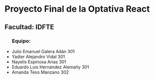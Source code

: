 <h1>
  Proyecto Final de la Optativa React
</h1>
<h2>
 Facultad: IDFTE 
</h2> 
<div>
<ul>
 <h3>Equipo:</h3>
 <li>Julio Emanuel Galera Adán       301</li>
 <li>Yadier Alejandro Vidal          301</li>
 <li>Nayelis Espinosa Arias          301</li> 
 <li>Eduardo Luis Hernández Alemañy  301</li> 
 <li>Amanda Teso Manzano             302</li>
</ul>
</div>
